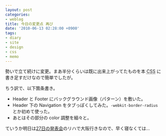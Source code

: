```yaml
---
layout: post
categories:
- weblog
title: 今日の変更点 再び
date: '2010-06-13 02:28:00 +0900'
tags:
- diary
- site
- design
- css
- memo
---
```

勢いで立て続けに変更。まあ半分くらいは既に出来上がってたものを本 <abbr title="Cascading Style Sheets">CSS</abbr> に書き足すだけなので簡単でしたが。

ちう訳で、以下箇条書き。

* Header と Footer にバックグラウンド画像（パターン）を敷いた。
* Header 下の Navigation をタブっぽくしてみた。`-webkit-border-radius` とか初めて使った。
* あとはその部分の color 調整を細々と。

ていうか明日は[27日の発表会](/info/20100627/ "2010 YS ジャズ科 前期 Live Recital")のリハで大阪行きなので、早く寝なくては…

